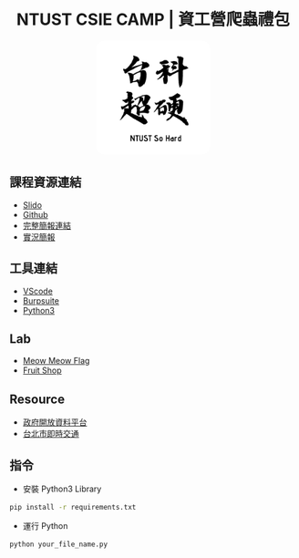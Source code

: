 <div align="center">

# NTUST CSIE CAMP | 資工營爬蟲禮包

  <img width="200" src="ntust_so_hard.png" alt="logo" style="border-radius:1em">

</div>

## 課程資源連結

- [Slido](https://app.sli.do/event/1v7gck3jx9Kthkgb8JSPW1)
- [Github](https://github.com/WuSandWitch/20240705_BasicScraping)
- [完整簡報連結](https://slides.com/wusandwitch/copy-of)
- [實況簡報](https://slides.com/d/1c6Gus0/live)


## 工具連結
- [VScode](https://code.visualstudio.com/download)
- [Burpsuite](https://portswigger.net/burp/communitydownload)
- [Python3](https://www.python.org/downloads/release/python-3119/)

## Lab
- [Meow Meow Flag](https://attackmeua-1-d5034960.deta.app/)
- [Fruit Shop](https://wusandwitch.github.io/20240705_ExampleSite/example.html)


## Resource
- [政府開放資料平台](https://data.gov.tw/)
- [台北市即時交通](https://data.gov.tw/dataset/128476)


## 指令
- 安裝 Python3 Library
```sh
pip install -r requirements.txt
```
- 運行 Python
```sh
python your_file_name.py
```